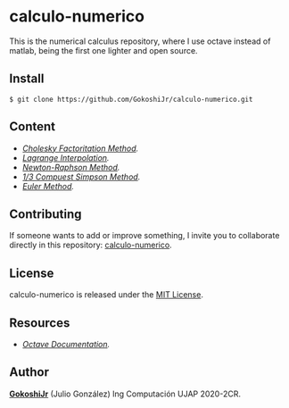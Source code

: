 # calculo-numerico

This is the numerical calculus repository, where I use octave instead of matlab, being the first one lighter and open source.

## Install

```git
$ git clone https://github.com/GokoshiJr/calculo-numerico.git
```
## Content

- *[Cholesky Factoritation Method](https://github.com/GokoshiJr/calculo-numerico/tree/master/src/evaluacion1).*
- *[Lagrange Interpolation](https://github.com/GokoshiJr/calculo-numerico/tree/master/src/evaluacion2).*
- *[Newton-Raphson Method](https://github.com/GokoshiJr/calculo-numerico/tree/master/src/evaluacion3).*
- *[1/3 Compuest Simpson Method](https://github.com/GokoshiJr/calculo-numerico/tree/master/src/evaluacion4).*
- *[Euler Method](https://github.com/GokoshiJr/calculo-numerico/tree/master/src/evaluacion5).*

## Contributing

If someone wants to add or improve something, I invite you to collaborate directly in this repository: [calculo-numerico](https://github.com/GokoshiJr/calculo-numerico).

## License

calculo-numerico is released under the [MIT License](https://opensource.org/licenses/MIT).

## Resources

- *[Octave Documentation](https://octave.org/doc/v5.2.0/).* 

## Author

**[GokoshiJr](https://github.com/GokoshiJr)** (Julio Gonz&aacute;lez) Ing Computaci&oacute;n UJAP 2020-2CR.
